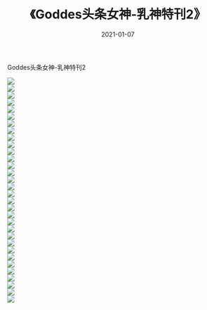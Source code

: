 ﻿---
layout: post
title:  《Goddes头条女神-乳神特刊2》
date:   2021-01-07
img: http://img.660000.xyz/Sharelink/网络美图/2021/Goddes头条女神-乳神特刊2/000.jpg
categories: [美女, 清纯, 唯美]
---

Goddes头条女神-乳神特刊2

  ![](http://img.660000.xyz/Sharelink/网络美图/2021/Goddes头条女神-乳神特刊2/001.jpg) <br> ![](http://img.660000.xyz/Sharelink/网络美图/2021/Goddes头条女神-乳神特刊2/002.jpg) <br> ![](http://img.660000.xyz/Sharelink/网络美图/2021/Goddes头条女神-乳神特刊2/003.jpg) <br> ![](http://img.660000.xyz/Sharelink/网络美图/2021/Goddes头条女神-乳神特刊2/004.jpg) <br> ![](http://img.660000.xyz/Sharelink/网络美图/2021/Goddes头条女神-乳神特刊2/005.jpg) <br> ![](http://img.660000.xyz/Sharelink/网络美图/2021/Goddes头条女神-乳神特刊2/006.jpg) <br> ![](http://img.660000.xyz/Sharelink/网络美图/2021/Goddes头条女神-乳神特刊2/007.jpg) <br> ![](http://img.660000.xyz/Sharelink/网络美图/2021/Goddes头条女神-乳神特刊2/008.jpg) <br> ![](http://img.660000.xyz/Sharelink/网络美图/2021/Goddes头条女神-乳神特刊2/009.jpg) <br> ![](http://img.660000.xyz/Sharelink/网络美图/2021/Goddes头条女神-乳神特刊2/010.jpg) <br> ![](http://img.660000.xyz/Sharelink/网络美图/2021/Goddes头条女神-乳神特刊2/011.jpg) <br> ![](http://img.660000.xyz/Sharelink/网络美图/2021/Goddes头条女神-乳神特刊2/012.jpg) <br> ![](http://img.660000.xyz/Sharelink/网络美图/2021/Goddes头条女神-乳神特刊2/013.jpg) <br> ![](http://img.660000.xyz/Sharelink/网络美图/2021/Goddes头条女神-乳神特刊2/014.jpg) <br> ![](http://img.660000.xyz/Sharelink/网络美图/2021/Goddes头条女神-乳神特刊2/015.jpg) <br> ![](http://img.660000.xyz/Sharelink/网络美图/2021/Goddes头条女神-乳神特刊2/016.jpg) <br> ![](http://img.660000.xyz/Sharelink/网络美图/2021/Goddes头条女神-乳神特刊2/017.jpg) <br> ![](http://img.660000.xyz/Sharelink/网络美图/2021/Goddes头条女神-乳神特刊2/018.jpg) <br> ![](http://img.660000.xyz/Sharelink/网络美图/2021/Goddes头条女神-乳神特刊2/019.jpg) <br> ![](http://img.660000.xyz/Sharelink/网络美图/2021/Goddes头条女神-乳神特刊2/020.jpg) <br> ![](http://img.660000.xyz/Sharelink/网络美图/2021/Goddes头条女神-乳神特刊2/021.jpg) <br> ![](http://img.660000.xyz/Sharelink/网络美图/2021/Goddes头条女神-乳神特刊2/022.jpg) <br> ![](http://img.660000.xyz/Sharelink/网络美图/2021/Goddes头条女神-乳神特刊2/023.jpg) <br> ![](http://img.660000.xyz/Sharelink/网络美图/2021/Goddes头条女神-乳神特刊2/024.jpg) <br> ![](http://img.660000.xyz/Sharelink/网络美图/2021/Goddes头条女神-乳神特刊2/025.jpg) <br> ![](http://img.660000.xyz/Sharelink/网络美图/2021/Goddes头条女神-乳神特刊2/026.jpg) <br> ![](http://img.660000.xyz/Sharelink/网络美图/2021/Goddes头条女神-乳神特刊2/027.jpg) <br> ![](http://img.660000.xyz/Sharelink/网络美图/2021/Goddes头条女神-乳神特刊2/028.jpg) <br> ![](http://img.660000.xyz/Sharelink/网络美图/2021/Goddes头条女神-乳神特刊2/029.jpg) <br> ![](http://img.660000.xyz/Sharelink/网络美图/2021/Goddes头条女神-乳神特刊2/030.jpg) <br> ![](http://img.660000.xyz/Sharelink/网络美图/2021/Goddes头条女神-乳神特刊2/031.jpg) <br> ![](http://img.660000.xyz/Sharelink/网络美图/2021/Goddes头条女神-乳神特刊2/032.jpg) <br>
